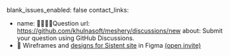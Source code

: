 blank_issues_enabled: false
contact_links:

- name: 🙋🏾🙋🏼‍Question
  url: https://github.com/khulnasoft/meshery/discussions/new
  about: Submit your question using GitHub Discussions.
- 🎨 Wireframes and [designs for Sistent site](https://www.figma.com/file/ekm0Hh6M25bSKpP5BcIJom/Sistent-Design-System?type=design&node-id=596%3A5227&mode=design&t=8MExPykHN1vQFCTZ-1) in Figma [(open invite)](https://www.figma.com/team_invite/redeem/qJy1c95qirjgWQODApilR9)
